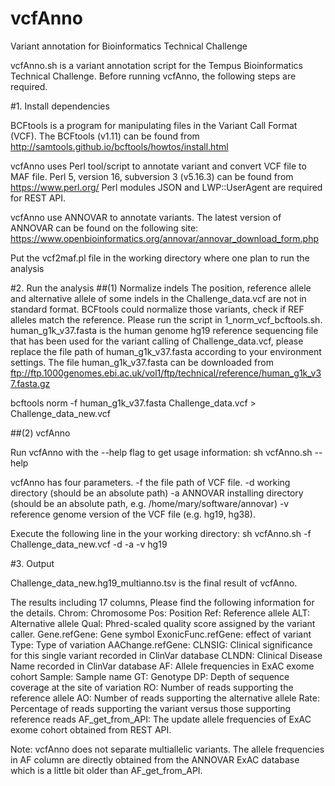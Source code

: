 # vcfAnno
Variant annotation for Bioinformatics Technical Challenge

vcfAnno.sh is a variant annotation script for the Tempus Bioinformatics Technical Challenge.
Before running vcfAnno, the following steps are required.


#1. Install dependencies

BCFtools is a program for manipulating files in the Variant Call Format (VCF).
The BCFtools (v1.11) can be found from http://samtools.github.io/bcftools/howtos/install.html

vcfAnno uses Perl tool/script to annotate variant and convert VCF file to MAF file.
Perl 5, version 16, subversion 3 (v5.16.3) can be found from https://www.perl.org/
Perl modules JSON and LWP::UserAgent are required for REST API.


vcfAnno use ANNOVAR to annotate variants. The latest version of ANNOVAR can be found on the following site:
https://www.openbioinformatics.org/annovar/annovar_download_form.php

Put the vcf2maf.pl file in the working directory where one plan to run the analysis


#2. Run the analysis
##(1) Normalize indels
The position, reference allele and alternative allele of some indels in the Challenge_data.vcf are not in standard format. BCFtools could normalize those variants, check if REF alleles match the reference.
Please run the script in 1_norm_vcf_bcftools.sh. human_g1k_v37.fasta is the human genome hg19 reference sequencing file that has been used for the variant calling of Challenge_data.vcf, please replace the file path of human_g1k_v37.fasta according to your environment settings. The file human_g1k_v37.fasta can be downloaded from ftp://ftp.1000genomes.ebi.ac.uk/vol1/ftp/technical/reference/human_g1k_v37.fasta.gz

bcftools norm -f human_g1k_v37.fasta  Challenge_data.vcf  > Challenge_data_new.vcf

##(2) vcfAnno

Run vcfAnno with the --help flag to get usage information:
sh vcfAnno.sh --help

vcfAnno has four parameters.
-f the file path of VCF file.
-d working directory (should be an absolute path)
-a ANNOVAR installing directory (should be an absolute path, e.g. /home/mary/software/annovar)
-v reference genome version of the VCF file (e.g. hg19, hg38).

Execute the following line in the your working directory:
sh vcfAnno.sh -f Challenge_data_new.vcf -d <your working directory> -a <path to ANNOVAR installation> -v hg19


#3. Output

Challenge_data_new.hg19_multianno.tsv is the final result of vcfAnno.

The results including 17 columns, Please find the following information for the details.
Chrom: Chromosome
Pos: Position
Ref: Reference allele
ALT: Alternative allele
Qual: Phred-scaled quality score assigned by the variant caller.
Gene.refGene: Gene symbol
ExonicFunc.refGene: effect of variant
Type: Type of variation
AAChange.refGene:
CLNSIG: Clinical significance for this single variant recorded in ClinVar database
CLNDN: Clinical Disease Name recorded in ClinVar database
AF: Allele frequencies in ExAC exome cohort
Sample: Sample name
GT: Genotype
DP: Depth of sequence coverage at the site of variation
RO: Number of reads supporting the reference allele
AO: Number of reads supporting the alternative allele
Rate: Percentage of reads supporting the variant versus those supporting reference reads
AF_get_from_API: The update allele frequencies of ExAC exome cohort obtained from REST API.


Note: vcfAnno does not separate multiallelic variants. The allele frequencies in AF column are directly obtained from the ANNOVAR ExAC database which is a little bit older than AF_get_from_API.
